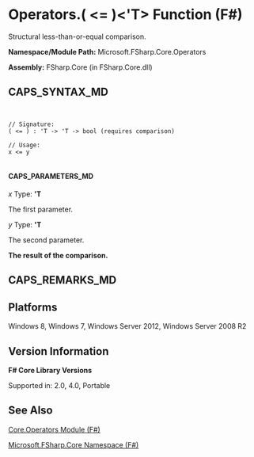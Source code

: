 # Operators.( <= )<'T> Function (F#)

Structural less-than-or-equal comparison.

**Namespace/Module Path:** Microsoft.FSharp.Core.Operators

**Assembly:** FSharp.Core (in FSharp.Core.dll)


## CAPS_SYNTAX_MD



```


// Signature:
( <= ) : 'T -> 'T -> bool (requires comparison)

// Usage:
x <= y


```



#### CAPS_PARAMETERS_MD
*x*
Type: **'T**


The first parameter.


*y*
Type: **'T**


The second parameter.



**The result of the comparison.**
## CAPS_REMARKS_MD

## Platforms
Windows 8, Windows 7, Windows Server 2012, Windows Server 2008 R2


## Version Information
**F# Core Library Versions**

Supported in: 2.0, 4.0, Portable




## See Also
[Core.Operators Module &#40;F&#35;&#41;](Core.Operators+Module+%28F%23%29.md)

[Microsoft.FSharp.Core Namespace &#40;F&#35;&#41;](Microsoft.FSharp.Core+Namespace+%28F%23%29.md)

